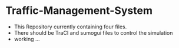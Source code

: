 # Traffic-Management-System
- This Repository currently containing four files.
- There should be TraCI and sumogui files to control the simulation
- working ...
